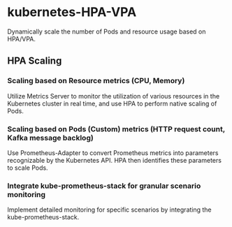 # kubernetes-HPA-VPA
Dynamically scale the number of Pods and resource usage based on HPA/VPA.

## HPA Scaling
### Scaling based on Resource metrics (CPU, Memory)
Utilize Metrics Server to monitor the utilization of various resources in the Kubernetes cluster in real time, and use HPA to perform native scaling of Pods.
### Scaling based on Pods (Custom) metrics (HTTP request count, Kafka message backlog)
Use Prometheus-Adapter to convert Prometheus metrics into parameters recognizable by the Kubernetes API. HPA then identifies these parameters to scale Pods.
### Integrate kube-prometheus-stack for granular scenario monitoring
Implement detailed monitoring for specific scenarios by integrating the kube-prometheus-stack.

